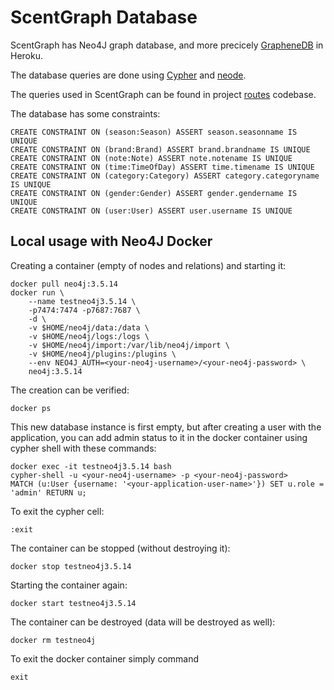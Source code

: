 # ScentGraph Database

ScentGraph has Neo4J graph database, and more precicely [GrapheneDB](https://elements.heroku.com/addons/graphenedb) in Heroku.

The database queries are done using [Cypher](https://neo4j.com/developer/cypher-query-language/) and [neode](https://www.npmjs.com/package/neode).

The queries used in ScentGraph can be found in project [routes](https://github.com/apndx/ScentGraph/tree/master/src/server/routes) codebase.

The database has some constraints:
```
CREATE CONSTRAINT ON (season:Season) ASSERT season.seasonname IS UNIQUE
CREATE CONSTRAINT ON (brand:Brand) ASSERT brand.brandname IS UNIQUE
CREATE CONSTRAINT ON (note:Note) ASSERT note.notename IS UNIQUE
CREATE CONSTRAINT ON (time:TimeOfDay) ASSERT time.timename IS UNIQUE
CREATE CONSTRAINT ON (category:Category) ASSERT category.categoryname IS UNIQUE
CREATE CONSTRAINT ON (gender:Gender) ASSERT gender.gendername IS UNIQUE
CREATE CONSTRAINT ON (user:User) ASSERT user.username IS UNIQUE

```

## Local usage with Neo4J Docker

Creating a container (empty of nodes and relations) and starting it:
```
docker pull neo4j:3.5.14
docker run \
    --name testneo4j3.5.14 \
    -p7474:7474 -p7687:7687 \
    -d \
    -v $HOME/neo4j/data:/data \
    -v $HOME/neo4j/logs:/logs \
    -v $HOME/neo4j/import:/var/lib/neo4j/import \
    -v $HOME/neo4j/plugins:/plugins \
    --env NEO4J_AUTH=<your-neo4j-username>/<your-neo4j-password> \
    neo4j:3.5.14

```

The creation can be verified:
```
docker ps
```

This new database instance is first empty, but after creating a user with the application, you can add admin status to it in the docker container using cypher shell with these commands:
```
docker exec -it testneo4j3.5.14 bash
cypher-shell -u <your-neo4j-username> -p <your-neo4j-password>
MATCH (u:User {username: '<your-application-user-name>'}) SET u.role = 'admin' RETURN u;
```

To exit the cypher cell:
```
:exit
```

The container can be stopped (without destroying it):
```
docker stop testneo4j3.5.14 
```

Starting the container again:
```
docker start testneo4j3.5.14
```

The container can be destroyed (data will be destroyed as well):
```
docker rm testneo4j
```

To exit the docker container simply command
```
exit
```
